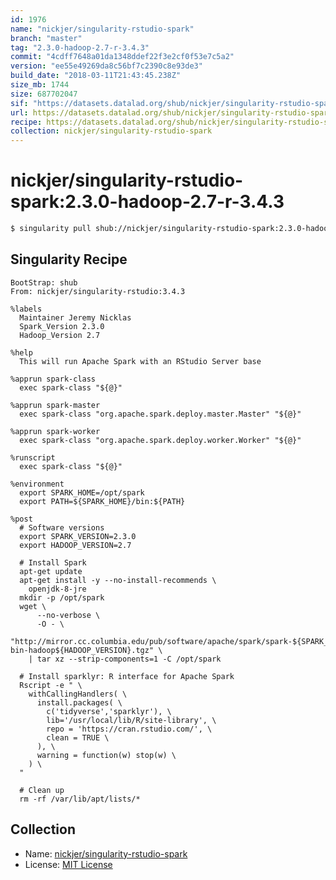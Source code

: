 ```yaml
---
id: 1976
name: "nickjer/singularity-rstudio-spark"
branch: "master"
tag: "2.3.0-hadoop-2.7-r-3.4.3"
commit: "4cdff7648a01da1348ddef22f3e2cf0f53e7c5a2"
version: "ee55e49269da8c56bf7c2390c8e93de3"
build_date: "2018-03-11T21:43:45.238Z"
size_mb: 1744
size: 687702047
sif: "https://datasets.datalad.org/shub/nickjer/singularity-rstudio-spark/2.3.0-hadoop-2.7-r-3.4.3/2018-03-11-4cdff764-ee55e492/ee55e49269da8c56bf7c2390c8e93de3.simg"
url: https://datasets.datalad.org/shub/nickjer/singularity-rstudio-spark/2.3.0-hadoop-2.7-r-3.4.3/2018-03-11-4cdff764-ee55e492/
recipe: https://datasets.datalad.org/shub/nickjer/singularity-rstudio-spark/2.3.0-hadoop-2.7-r-3.4.3/2018-03-11-4cdff764-ee55e492/Singularity
collection: nickjer/singularity-rstudio-spark
---
```


# nickjer/singularity-rstudio-spark:2.3.0-hadoop-2.7-r-3.4.3

```bash
$ singularity pull shub://nickjer/singularity-rstudio-spark:2.3.0-hadoop-2.7-r-3.4.3
```

## Singularity Recipe

```singularity
BootStrap: shub
From: nickjer/singularity-rstudio:3.4.3

%labels
  Maintainer Jeremy Nicklas
  Spark_Version 2.3.0
  Hadoop_Version 2.7

%help
  This will run Apache Spark with an RStudio Server base

%apprun spark-class
  exec spark-class "${@}"

%apprun spark-master
  exec spark-class "org.apache.spark.deploy.master.Master" "${@}"

%apprun spark-worker
  exec spark-class "org.apache.spark.deploy.worker.Worker" "${@}"

%runscript
  exec spark-class "${@}"

%environment
  export SPARK_HOME=/opt/spark
  export PATH=${SPARK_HOME}/bin:${PATH}

%post
  # Software versions
  export SPARK_VERSION=2.3.0
  export HADOOP_VERSION=2.7

  # Install Spark
  apt-get update
  apt-get install -y --no-install-recommends \
    openjdk-8-jre
  mkdir -p /opt/spark
  wget \
      --no-verbose \
      -O - \
      "http://mirror.cc.columbia.edu/pub/software/apache/spark/spark-${SPARK_VERSION}/spark-${SPARK_VERSION}-bin-hadoop${HADOOP_VERSION}.tgz" \
    | tar xz --strip-components=1 -C /opt/spark

  # Install sparklyr: R interface for Apache Spark
  Rscript -e " \
    withCallingHandlers( \
      install.packages( \
        c('tidyverse','sparklyr'), \
        lib='/usr/local/lib/R/site-library', \
        repo = 'https://cran.rstudio.com/', \
        clean = TRUE \
      ), \
      warning = function(w) stop(w) \
    ) \
  "

  # Clean up
  rm -rf /var/lib/apt/lists/*
```

## Collection

 - Name: [nickjer/singularity-rstudio-spark](https://github.com/nickjer/singularity-rstudio-spark)
 - License: [MIT License](https://api.github.com/licenses/mit)

